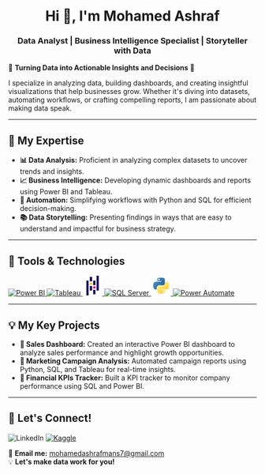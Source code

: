 <h1 align="center">Hi 👋, I'm Mohamed Ashraf</h1>
<h3 align="center">Data Analyst | Business Intelligence Specialist | Storyteller with Data</h3>

🌟 **Turning Data into Actionable Insights and Decisions** 🌟  

I specialize in analyzing data, building dashboards, and creating insightful visualizations that help businesses grow. Whether it's diving into datasets, automating workflows, or crafting compelling reports, I am passionate about making data speak.

---

<h2 align="left">🚀 My Expertise</h2>

- **📊 Data Analysis:** Proficient in analyzing complex datasets to uncover trends and insights.  
- **📈 Business Intelligence:** Developing dynamic dashboards and reports using Power BI and Tableau.  
- **🔄 Automation:** Simplifying workflows with Python and SQL for efficient decision-making.  
- **📚 Data Storytelling:** Presenting findings in ways that are easy to understand and impactful for business strategy.  

---

<h2 align="left">🔧 Tools & Technologies</h2>
<p align="left">
  <a href="https://www.microsoft.com/en-us/microsoft-365/power-bi" target="_blank" rel="noreferrer">
    <img src="https://upload.wikimedia.org/wikipedia/commons/c/cf/New_Power_BI_Logo.svg" alt="Power BI" width="40" height="40"/>
  </a>
  <a href="https://www.tableau.com/" target="_blank" rel="noreferrer">
    <img src="https://www.tableau.com/themes/custom/tableau_www_theme/assets/images/favicon.png" alt="Tableau" width="40" height="40"/>
  </a>
  <a href="https://pandas.pydata.org/" target="_blank" rel="noreferrer">
    <img src="https://raw.githubusercontent.com/devicons/devicon/2ae2a900d2f041da66e950e4d48052658d850630/icons/pandas/pandas-original.svg" alt="pandas" width="40" height="40"/>
  </a>
  <a href="https://www.microsoft.com/en-us/sql-server" target="_blank" rel="noreferrer">
    <img src="https://www.svgrepo.com/show/303229/microsoft-sql-server-logo.svg" alt="SQL Server" width="40" height="40"/>
  </a>
  <a href="https://www.python.org" target="_blank" rel="noreferrer">
    <img src="https://raw.githubusercontent.com/devicons/devicon/master/icons/python/python-original.svg" alt="Python" width="40" height="40"/>
  </a>
  <a href="https://powerautomate.microsoft.com/" target="_blank" rel="noreferrer">
    <img src="https://upload.wikimedia.org/wikipedia/commons/0/05/Power_Automate_Logo.png" alt="Power Automate" width="40" height="40"/>
  </a>
</p>

---

<h2 align="left">💡 My Key Projects</h2>

- **📌 Sales Dashboard:** Created an interactive Power BI dashboard to analyze sales performance and highlight growth opportunities.  
- **📌 Marketing Campaign Analysis:** Automated campaign reports using Python, SQL, and Tableau for real-time insights.  
- **📌 Financial KPIs Tracker:** Built a KPI tracker to monitor company performance using SQL and Power BI.  

---

<h2 align="left">🌟 Let's Connect!</h2>
<p align="left">
  <a [href="https://linkedin.com/in/mohamedashraf](https://www.linkedin.com/in/mohamed-ashraf-mansour/)" target="blank">
    <img align="center" src="https://raw.githubusercontent.com/rahuldkjain/github-profile-readme-generator/master/src/images/icons/Social/linked-in-alt.svg" alt="LinkedIn" height="30" width="40" />
  </a>
  <a href="https://kaggle.com/mohamedashraf7" target="blank">
    <img align="center" src="https://raw.githubusercontent.com/rahuldkjain/github-profile-readme-generator/master/src/images/icons/Social/kaggle.svg" alt="Kaggle" height="30" width="40" />
  </a>
</p>

📧 **Email me:** mohamedashrafmans7@gmail.com  
💡 **Let's make data work for you!**
